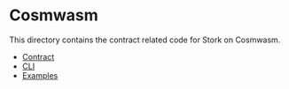 # Cosmwasm

This directory contains the contract related code for Stork on Cosmwasm. 

 - [Contract](contracts)
 - [CLI](cli)
 - [Examples](examples)
